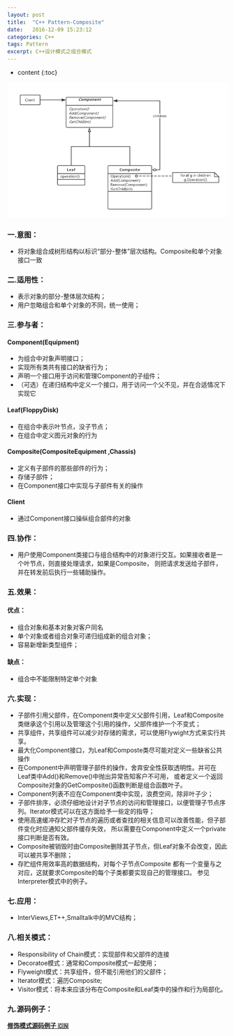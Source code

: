 ```yaml
---
layout: post
title:  "C++ Pattern-Composite"
date:   2016-12-09 15:23:12
categories: C++
tags: Pattern
excerpt: C++设计模式之组合模式
---
```


* content
{:toc}

![github](https://raw.githubusercontent.com/cheng668/image/master/%E7%BB%84%E5%90%88%E6%A8%A1%E5%BC%8F.png) 

### 一.意图：
* 将对象组合成树形结构以标识“部分-整体”层次结构。Composite和单个对象接口一致

### 二.适用性：  
* 表示对象的部分-整体层次结构；
* 用户忽略组合和单个对象的不同，统一使用；

### 三.参与者：
  
#### Component(Equipment)
* 为组合中对象声明接口；
* 实现所有类共有接口的缺省行为；
* 声明一个接口用于访问和管理Component的子组件；
* （可选）在递归结构中定义一个接口，用于访问一个父不见，并在合适情况下实现它

#### Leaf(FloppyDisk)
* 在组合中表示叶节点，没子节点；
* 在组合中定义图元对象的行为

#### Composite(CompositeEquipment ,Chassis)
* 定义有子部件的那些部件的行为；
* 存储子部件；
* 在Component接口中实现与子部件有关的操作

#### Client
* 通过Component接口操纵组合部件的对象

### 四.协作：  
* 用户使用Component类接口与组合结构中的对象进行交互。如果接收者是一个叶节点，则直接处理请求，如果是Composite，
则把请求发送给子部件，并在转发前后执行一些辅助操作。

### 五.效果：
  
#### 优点：
* 组合对象和基本对象对客户同名
* 单个对象或者组合对象可递归组成新的组合对象；
* 容易新增新类型组件；

#### 缺点：
* 组合中不能限制特定单个对象

### 六.实现：  
* 子部件引用父部件，在Component类中定义父部件引用，Leaf和Composite类继承这个引用以及管理这个引用的操作，父部件维护一个不变式；
* 共享组件，共享组件可以减少对存储的需求，可以使用Flywight方式来实行共享。
* 最大化Component接口，为Leaf和Composte类尽可能对定义一些缺省公共操作
* 在Component中声明管理子部件的操作，舍弃安全性获取透明性。并可在Leaf类中Add()和Remove()中抛出异常告知客户不可用，
或者定义一个返回Composite对象的GetComposite()函数判断是组合函数叶子。
* Component列表不应在Component类中实现，浪费空间，除非叶子少；
* 子部件排序，必须仔细地设计对子节点的访问和管理接口，以便管理子节点序列。Iterator模式可以在这方面给予一些定的指导；
* 使用高速缓冲存贮对子节点的遍历或者查找的相关信息可以改善性能，但子部件变化时应通知父部件缓存失效，
所以需要在Component中定义一个private接口判断是否有效。
* Composite被销毁时由Composite删除其子节点，但Leaf对象不会改变，因此可以被共享不删除；
* 存贮组件用效率高的数据结构，对每个子节点Composite 都有一个变量与之对应，这就要求Composite的每个子类都要实现自己的管理接口。
    参见Interpreter模式中的例子。

### 七.应用：  
* InterViews,ET++,Smalltalk中的MVC结构；
 
### 八.相关模式：  
* Responsibility of Chain模式：实现部件和父部件的连接
* Decoratoe模式：通常和Composite模式一起使用；
* Flyweight模式：共享组件，但不能引用他们的父部件；
* Iterator模式：遍历Composite;
* Visitor模式：将本来应该分布在Composite和Leaf类中的操作和行为局部化。

### 九.源码例子：

**[修饰模式源码例子 🇨🇳](https://github.com/cheng668/Pattern-Composite)**